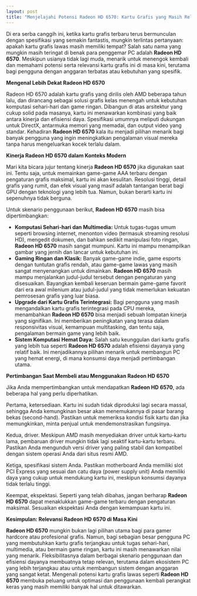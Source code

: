 ```yaml
---
layout: post
title: "Menjelajahi Potensi Radeon HD 6570: Kartu Grafis yang Masih Relevan"
---
```


Di era serba canggih ini, ketika kartu grafis terbaru terus bermunculan dengan spesifikasi yang semakin fantastis, mungkin terlintas pertanyaan: apakah kartu grafis lawas masih memiliki tempat? Salah satu nama yang mungkin masih teringat di benak para penggemar PC adalah **Radeon HD 6570**. Meskipun usianya tidak lagi muda, menarik untuk menengok kembali dan memahami potensi serta relevansi kartu grafis ini di masa kini, terutama bagi pengguna dengan anggaran terbatas atau kebutuhan yang spesifik.

**Mengenal Lebih Dekat Radeon HD 6570**

Radeon HD 6570 adalah kartu grafis yang dirilis oleh AMD beberapa tahun lalu, dan dirancang sebagai solusi grafis kelas menengah untuk kebutuhan komputasi sehari-hari dan game ringan. Dibangun di atas arsitektur yang cukup solid pada masanya, kartu ini menawarkan kombinasi yang baik antara kinerja dan efisiensi daya. Spesifikasi umumnya meliputi dukungan untuk DirectX, antarmuka memori yang memadai, dan output video yang standar. Kehadiran **Radeon HD 6570** kala itu menjadi pilihan menarik bagi banyak pengguna yang ingin meningkatkan pengalaman visual mereka tanpa harus mengeluarkan kocek terlalu dalam.

**Kinerja Radeon HD 6570 dalam Konteks Modern**

Mari kita bicara jujur tentang kinerja **Radeon HD 6570** jika digunakan saat ini. Tentu saja, untuk memainkan game-game AAA terbaru dengan pengaturan grafis maksimal, kartu ini akan kesulitan. Resolusi tinggi, detail grafis yang rumit, dan efek visual yang masif adalah tantangan berat bagi GPU dengan teknologi yang lebih tua. Namun, bukan berarti kartu ini sepenuhnya tidak berguna.

Untuk skenario penggunaan berikut, **Radeon HD 6570** masih bisa dipertimbangkan:

*   **Komputasi Sehari-hari dan Multimedia:** Untuk tugas-tugas umum seperti browsing internet, menonton video (termasuk streaming resolusi HD), mengedit dokumen, dan bahkan sedikit manipulasi foto ringan, **Radeon HD 6570** masih sangat mumpuni. Kartu ini mampu menampilkan gambar yang jernih dan lancar untuk kebutuhan ini.
*   **Gaming Ringan dan Klasik:** Banyak game-game indie, game esports dengan tuntutan grafis rendah, atau game-game lawas yang masih sangat menyenangkan untuk dimainkan. **Radeon HD 6570** masih mampu menjalankan judul-judul tersebut dengan pengaturan yang disesuaikan. Bayangkan kembali keseruan bermain game-game favorit dari era awal milenium atau judul-judul yang tidak memerlukan kekuatan pemrosesan grafis yang luar biasa.
*   **Upgrade dari Kartu Grafis Terintegrasi:** Bagi pengguna yang masih mengandalkan kartu grafis terintegrasi pada CPU mereka, menambahkan **Radeon HD 6570** bisa menjadi sebuah lompatan kinerja yang signifikan. Ini memberikan peningkatan yang terasa dalam responsivitas visual, kemampuan multitasking, dan tentu saja, pengalaman bermain game yang lebih baik.
*   **Sistem Komputasi Hemat Daya:** Salah satu keunggulan dari kartu grafis yang lebih tua seperti **Radeon HD 6570** adalah efisiensi dayanya yang relatif baik. Ini menjadikannya pilihan menarik untuk membangun PC yang hemat energi, di mana konsumsi daya menjadi pertimbangan utama.

**Pertimbangan Saat Membeli atau Menggunakan Radeon HD 6570**

Jika Anda mempertimbangkan untuk mendapatkan **Radeon HD 6570**, ada beberapa hal yang perlu diperhatikan.

Pertama, ketersediaan. Kartu ini sudah tidak diproduksi lagi secara massal, sehingga Anda kemungkinan besar akan menemukannya di pasar barang bekas (second-hand). Pastikan untuk memeriksa kondisi fisik kartu dan jika memungkinkan, minta penjual untuk mendemonstrasikan fungsinya.

Kedua, driver. Meskipun AMD masih menyediakan driver untuk kartu-kartu lama, pembaruan driver mungkin tidak lagi seaktif kartu-kartu terbaru. Pastikan Anda mengunduh versi driver yang paling stabil dan kompatibel dengan sistem operasi Anda dari situs resmi AMD.

Ketiga, spesifikasi sistem Anda. Pastikan motherboard Anda memiliki slot PCI Express yang sesuai dan catu daya (power supply unit) Anda memiliki daya yang cukup untuk mendukung kartu ini, meskipun konsumsi dayanya tidak terlalu tinggi.

Keempat, ekspektasi. Seperti yang telah dibahas, jangan berharap **Radeon HD 6570** dapat menaklukkan game-game terbaru dengan pengaturan maksimal. Sesuaikan ekspektasi Anda dengan kemampuan kartu ini.

**Kesimpulan: Relevansi Radeon HD 6570 di Masa Kini**

**Radeon HD 6570** mungkin bukan lagi pilihan utama bagi para gamer hardcore atau profesional grafis. Namun, bagi sebagian besar pengguna PC yang membutuhkan kartu grafis terjangkau untuk tugas sehari-hari, multimedia, atau bermain game ringan, kartu ini masih menawarkan nilai yang menarik. Fleksibilitasnya dalam berbagai skenario penggunaan dan efisiensi dayanya membuatnya tetap relevan, terutama dalam ekosistem PC yang lebih terjangkau atau untuk membangun sistem dengan anggaran yang sangat ketat. Mengenali potensi kartu grafis lawas seperti **Radeon HD 6570** membuka peluang untuk optimasi dan penggunaan kembali perangkat keras yang masih memiliki banyak hal untuk ditawarkan.

